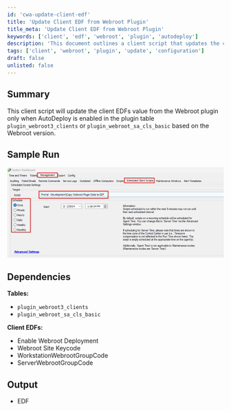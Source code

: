 ```yaml
---
id: 'cwa-update-client-edf'
title: 'Update Client EDF from Webroot Plugin'
title_meta: 'Update Client EDF from Webroot Plugin'
keywords: ['client', 'edf', 'webroot', 'plugin', 'autodeploy']
description: 'This document outlines a client script that updates the client EDFs value based on the Webroot plugin settings, specifically when AutoDeploy is enabled. It details the necessary tables, client EDFs, and provides a sample run for better understanding.'
tags: ['client', 'webroot', 'plugin', 'update', 'configuration']
draft: false
unlisted: false
---
```

## Summary

This client script will update the client EDFs value from the Webroot plugin only when AutoDeploy is enabled in the plugin table `plugin_webroot3_clients` or `plugin_webroot_sa_cls_basic` based on the Webroot version.

## Sample Run

![Sample Run](../../../static/img/Webroot-Solution---Copy-Plugin-Data-to-EDFs/image_1.png)

## Dependencies

**Tables:**
- `plugin_webroot3_clients`
- `plugin_webroot_sa_cls_basic`

**Client EDFs:**
- Enable Webroot Deployment
- Webroot Site Keycode
- WorkstationWebrootGroupCode
- ServerWebrootGroupCode

## Output

- EDF



